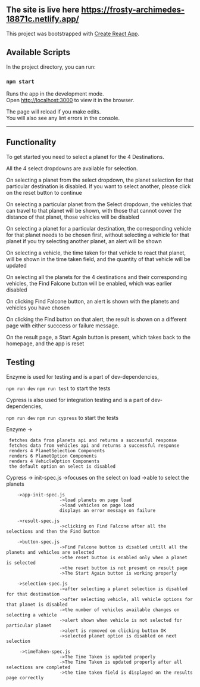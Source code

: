 ## The site is live here https://frosty-archimedes-18871c.netlify.app/

This project was bootstrapped with [Create React App](https://github.com/facebook/create-react-app).

## Available Scripts

In the project directory, you can run:

### `npm start`

Runs the app in the development mode.<br />
Open [http://localhost:3000](http://localhost:3000) to view it in the browser.

The page will reload if you make edits.<br />
You will also see any lint errors in the console.

---------------------------------------------------------------------------------------------------------------------------------------------------------------------------------
## Functionality

To get started you need to select a planet for the 4 Destinations. 

All the 4 select dropdowns are available for selection.

On selecting a planet from the select dropdown, the planet selection for that particular destination is disabled. If you want to select another, please click on the reset button to continue

On selecting a particular planet from the Select dropdown, the vehicles that can travel to that planet will be shown, with those that cannot cover the distance of that planet, those vehicles will be disabled

On selecting a planet for a particular destination, the corresponding vehicle for that planet needs to be chosen first, without selecting a vehicle for that planet if you try selecting another planet, an alert will be shown

On selecting a vehicle, the time taken for that vehicle to react that planet, will be shown in the time taken field, and the quantity of that vehicle will be updated

On selecting all the planets for the 4 destinations and their corresponding vehicles, the Find Falcone button will be enabled, which was earlier disabled

On clicking Find Falcone button, an alert is shown with the planets and vehicles you have chosen

On clicking the Find button on that alert, the result is shown on a different page with either succcess or failure message. 

On the result page, a Start Again button is present, which takes back to the homepage, and the app is reset


## Testing

Enzyme is used for testing and is a part of dev-dependencies, 

`npm run dev` 
`npm run test`
to start the tests



Cypress is also used for integration testing and is a part of dev-dependencies,

`npm run dev` 
`npm run cypress`
to start the tests

Enzyme ->

     fetches data from planets api and returns a successful response
     fetches data from vehicles api and returns a successful response 
     renders 4 PlanetSelection Components 
     renders 6 PlanetOption Components 
     renders 4 VehicleOption Components 
     the default option on select is disabled 

Cypress -> init-spec.js 
                        ->focuses on the select on load
                        ->able to select the planets
                   
        ->app-init-spec.js
                        ->load planets on page load
                        ->load vehicles on page load
                        displays an error message on failure
                     
        ->result-spec.js
                        ->clicking on Find Falcone after all the selections and then the Find button
                        
        ->button-spec.js
                        ->Find Falcone button is disabled untill all the planets and vehicles are selected
                        ->the reset button is enabled only when a planet is selected
                        ->the reset button is not present on result page
                        ->The Start Again button is working properly
                        
        ->selection-spec.js
                        ->after selecting a planet selection is disabled for that destination
                        ->after selecting vehicle, all vehicle options for that planet is disabled
                        ->the number of vehicles available changes on selecting a vehicle
                        ->alert shown when vehicle is not selected for particular planet
                        ->alert is removed on clicking button OK
                        ->selected planet option is disabled on next selection
                        
         ->timeTaken-spec.js
                        ->The Time Taken is updated properly
                        ->The Time Taken is updated properly after all selections are completed
                        ->the time taken field is displayed on the results page correctly
                        
                        
                        


